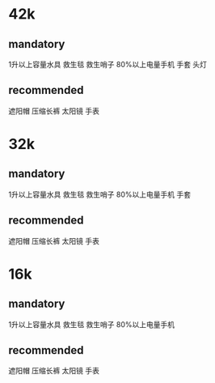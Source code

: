 # 42k
## mandatory
1升以上容量水具
救生毯
救生哨子
80%以上电量手机
手套
头灯
## recommended
遮阳帽
压缩长裤
太阳镜
手表

# 32k
## mandatory
1升以上容量水具
救生毯
救生哨子
80%以上电量手机
手套
## recommended
遮阳帽
压缩长裤
太阳镜
手表
# 16k
## mandatory
1升以上容量水具
救生毯
救生哨子
80%以上电量手机
## recommended
遮阳帽
压缩长裤
太阳镜
手表
